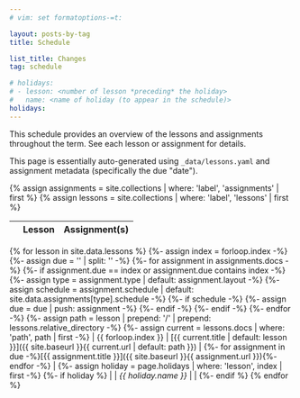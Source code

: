 ```yaml
---
# vim: set formatoptions-=t:

layout: posts-by-tag
title: Schedule

list_title: Changes
tag: schedule

# holidays:
# - lesson: <number of lesson *preceding* the holiday>
#   name: <name of holiday (to appear in the schedule)>
holidays:
---
```


This schedule provides an overview of the lessons and assignments throughout
the term. See each lesson or assignment for details.

This page is essentially auto-generated using `_data/lessons.yaml` and
assignment metadata (specifically the due "date").

{% assign assignments = site.collections
    | where: 'label', 'assignments' | first %}
{% assign lessons = site.collections
    | where: 'label', 'lessons' | first %}

<!-- markdownlint-disable line-length table-column-count table-pipe-style -->

|    | Lesson | Assignment(s) |
| -: | :----- | :------------ |
{% for lesson in site.data.lessons %}
  {%- assign index = forloop.index -%}
  {%- assign due = '' | split: '' -%}
  {%- for assignment in assignments.docs -%}
    {%- if assignment.due == index or assignment.due contains index -%}
      {%- assign type = assignment.type | default: assignment.layout -%}
      {%- assign schedule = assignment.schedule
          | default: site.data.assignments[type].schedule -%}
      {%- if schedule -%}
        {%- assign due = due | push: assignment -%}
      {%- endif -%}
    {%- endif -%}
  {%- endfor -%}
  {%- assign path = lesson | prepend: '/'
      | prepend: lessons.relative_directory -%}
  {%- assign current = lessons.docs | where: 'path', path | first -%}
| {{ forloop.index }} | [{{ current.title | default: lesson }}]({{ site.baseurl }}{{ current.url | default: path }}) | {%- for assignment in due -%}[{{ assignment.title }}]({{ site.baseurl }}{{ assignment.url }}){%- endfor -%} |
  {%- assign holiday = page.holidays | where: 'lesson', index | first -%}
  {%- if holiday %}
| | *{{ holiday.name }}* | |
  {%- endif %}
{% endfor %}

<!-- markdownlint-enable line-length table-column-count table-pipe-style -->

